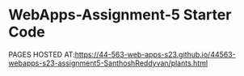 # WebApps-Assignment-5 Starter Code


PAGES HOSTED AT:https://44-563-web-apps-s23.github.io/44563-webapps-s23-assignment5-SanthoshReddyvan/plants.html
